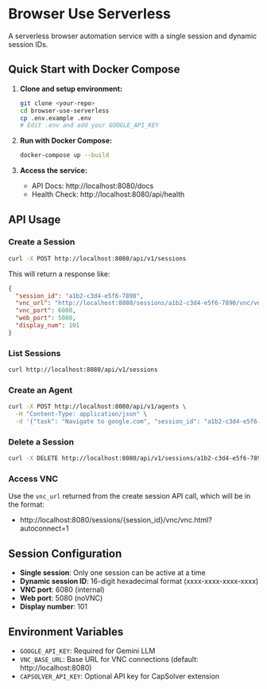 # Browser Use Serverless

A serverless browser automation service with a single session and dynamic session IDs.

## Quick Start with Docker Compose

1. **Clone and setup environment:**
   ```bash
   git clone <your-repo>
   cd browser-use-serverless
   cp .env.example .env
   # Edit .env and add your GOOGLE_API_KEY
   ```

2. **Run with Docker Compose:**
   ```bash
   docker-compose up --build
   ```

3. **Access the service:**
   - API Docs: http://localhost:8080/docs
   - Health Check: http://localhost:8080/api/health

## API Usage

### Create a Session
```bash
curl -X POST http://localhost:8080/api/v1/sessions
```
This will return a response like:
```json
{
  "session_id": "a1b2-c3d4-e5f6-7890",
  "vnc_url": "http://localhost:8080/sessions/a1b2-c3d4-e5f6-7890/vnc/vnc.html?autoconnect=1",
  "vnc_port": 6080,
  "web_port": 5080,
  "display_num": 101
}
```

### List Sessions  
```bash
curl http://localhost:8080/api/v1/sessions
```

### Create an Agent
```bash
curl -X POST http://localhost:8080/api/v1/agents \
  -H "Content-Type: application/json" \
  -d '{"task": "Navigate to google.com", "session_id": "a1b2-c3d4-e5f6-7890", "request_id": "test-123"}'
```

### Delete a Session
```bash
curl -X DELETE http://localhost:8080/api/v1/sessions/a1b2-c3d4-e5f6-7890
```

### Access VNC
Use the `vnc_url` returned from the create session API call, which will be in the format:
- http://localhost:8080/sessions/{session_id}/vnc/vnc.html?autoconnect=1

## Session Configuration

- **Single session**: Only one session can be active at a time
- **Dynamic session ID**: 16-digit hexadecimal format (xxxx-xxxx-xxxx-xxxx)
- **VNC port**: 6080 (internal)
- **Web port**: 5080 (noVNC)
- **Display number**: 101

## Environment Variables

- `GOOGLE_API_KEY`: Required for Gemini LLM
- `VNC_BASE_URL`: Base URL for VNC connections (default: http://localhost:8080)
- `CAPSOLVER_API_KEY`: Optional API key for CapSolver extension